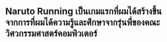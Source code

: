 # Naruto Running เป็นเกมแรกที่ผมได้สร้างขึ้นจากการที่ผมได้ความรู้และศึกษาจากรุ่นพี่ของคณะวิศวกรรมศาสตร์คอมพิวเตอร์
